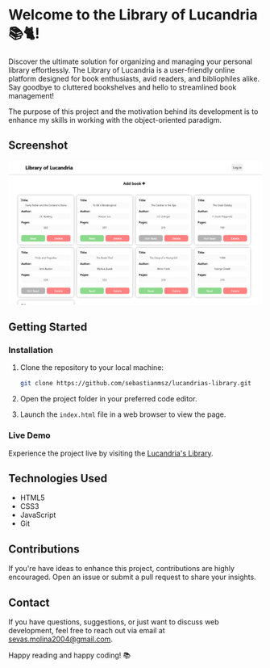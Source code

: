 # Welcome to the Library of Lucandria 📚🐈!
Discover the ultimate solution for organizing and managing your personal library effortlessly. The Library of Lucandria is a user-friendly online platform designed for book enthusiasts, avid readers, and bibliophiles alike. Say goodbye to cluttered bookshelves and hello to streamlined book management!

The purpose of this project and the motivation behind its development is to enhance my skills in working with the object-oriented paradigm.
## Screenshot
![Screenshot](screenshot.png)

## Getting Started

### Installation

1. Clone the repository to your local machine:

   ```bash
   git clone https://github.com/sebastianmsz/lucandrias-library.git
   ```

2. Open the project folder in your preferred code editor.

3. Launch the `index.html` file in a web browser to view the page.

### Live Demo
Experience the project live by visiting the [Lucandria's Library](https://sebastianmsz.github.io/lucandrias-library).

## Technologies Used

- HTML5
- CSS3
- JavaScript
- Git

## Contributions
If you're have ideas to enhance this project, contributions are highly encouraged. Open an issue or submit a pull request to share your insights.

## Contact
If you have questions, suggestions, or just want to discuss web development, feel free to reach out via email at sevas.molina2004@gmail.com.

Happy reading and happy coding! 📚
